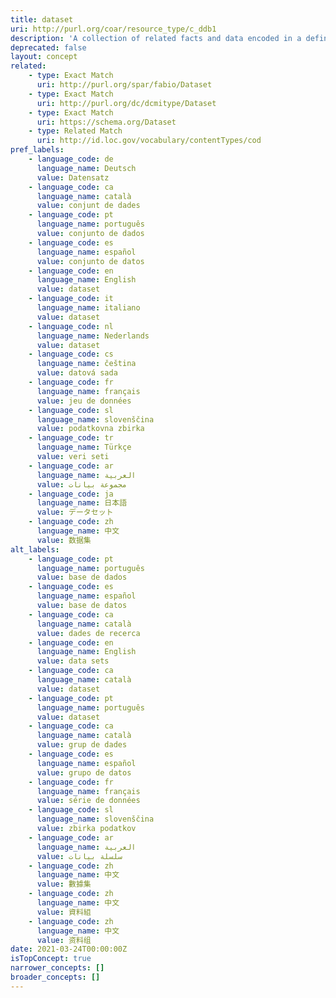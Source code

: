 ```yaml
---
title: dataset
uri: http://purl.org/coar/resource_type/c_ddb1
description: 'A collection of related facts and data encoded in a defined structure. [Source: Adapted from http://purl.org/spar/fabio/Dataset]'
deprecated: false
layout: concept
related:
    - type: Exact Match
      uri: http://purl.org/spar/fabio/Dataset
    - type: Exact Match
      uri: http://purl.org/dc/dcmitype/Dataset
    - type: Exact Match
      uri: https://schema.org/Dataset
    - type: Related Match
      uri: http://id.loc.gov/vocabulary/contentTypes/cod
pref_labels:
    - language_code: de
      language_name: Deutsch
      value: Datensatz
    - language_code: ca
      language_name: català
      value: conjunt de dades
    - language_code: pt
      language_name: português
      value: conjunto de dados
    - language_code: es
      language_name: español
      value: conjunto de datos
    - language_code: en
      language_name: English
      value: dataset
    - language_code: it
      language_name: italiano
      value: dataset
    - language_code: nl
      language_name: Nederlands
      value: dataset
    - language_code: cs
      language_name: čeština
      value: datová sada
    - language_code: fr
      language_name: français
      value: jeu de données
    - language_code: sl
      language_name: slovenščina
      value: podatkovna zbirka
    - language_code: tr
      language_name: Türkçe
      value: veri seti
    - language_code: ar
      language_name: العربية
      value: مجموعة بيانات
    - language_code: ja
      language_name: 日本語
      value: データセット
    - language_code: zh
      language_name: 中文
      value: 数据集
alt_labels:
    - language_code: pt
      language_name: português
      value: base de dados
    - language_code: es
      language_name: español
      value: base de datos
    - language_code: ca
      language_name: català
      value: dades de recerca
    - language_code: en
      language_name: English
      value: data sets
    - language_code: ca
      language_name: català
      value: dataset
    - language_code: pt
      language_name: português
      value: dataset
    - language_code: ca
      language_name: català
      value: grup de dades
    - language_code: es
      language_name: español
      value: grupo de datos
    - language_code: fr
      language_name: français
      value: série de données
    - language_code: sl
      language_name: slovenščina
      value: zbirka podatkov
    - language_code: ar
      language_name: العربية
      value: سلسلة بيانات
    - language_code: zh
      language_name: 中文
      value: 數據集
    - language_code: zh
      language_name: 中文
      value: 資料組
    - language_code: zh
      language_name: 中文
      value: 资料组
date: 2021-03-24T00:00:00Z
isTopConcept: true
narrower_concepts: []
broader_concepts: []
---
```


